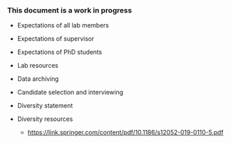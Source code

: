 ### This document is a work in progress

* Expectations of all lab members
* Expectations of supervisor
* Expectations of PhD students

* Lab resources

* Data archiving

* Candidate selection and interviewing

* Diversity statement

* Diversity resources
  * https://link.springer.com/content/pdf/10.1186/s12052-019-0110-5.pdf
